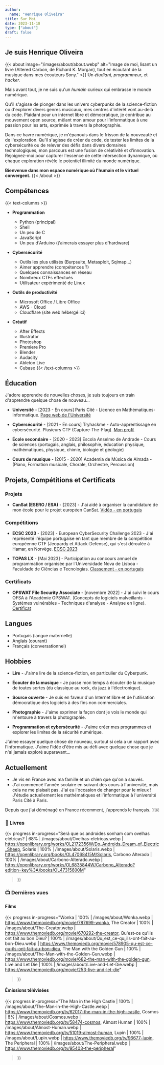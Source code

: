 ```yaml
---
author: 
  name: "Henrique Oliveira"
title: Sur Moi
date: 2023-11-18
type: ["about"]
draft: false
---
```

## Je suis Henrique Oliveira

{{< about image="/images/about/about.webp" alt="Image de moi, lisant un livre (Altered Carbon, de Richard K. Morgan), tout en écoutant de la musique dans mes écouteurs Sony." >}}
Un _étudiant_, _programmeur_, et _hacker_.

Mais avant tout, je ne suis qu'un _humain_ curieux qui embrasse le monde numérique.

Qu'il s'agisse de plonger dans les univers cyberpunks de la science-fiction ou d'explorer divers genres musicaux, mes centres d'intérêt vont au-delà du code. Plaidant pour un internet libre et démocratique, je contribue au mouvement open source, mêlant mon amour pour l'informatique à une passion pour les arts, exprimée à travers la photographie.

Dans ce havre numérique, je m'épanouis dans le frisson de la nouveauté et de l'exploration. Qu'il s'agisse de créer du code, de tester les limites de la cybersécurité ou de relever des défis dans divers domaines technologiques, mon parcours est une fusion de créativité et d'innovation. Rejoignez-moi pour capturer l'essence de cette intersection dynamique, où chaque exploration révèle le potentiel illimité du monde numérique.

**Bienvenue dans mon espace numérique où l'humain et le virtuel convergent.**
{{< /about >}}

## Compétences

{{< text-columns >}}
- **Programmation**
  - Python (principal)
  - Shell
  - Un peu de C
  - JavaScript
  - Un peu d'Arduino (j'aimerais essayer plus d'hardware)

- **Cybersécurité**
  - Outils les plus utilisés (Burpsuite, Metasploit, Sqlmap...)
  - Aimer apprendre (compétences ?)
  - Quelques connaissances en réseau
  - Nombreux CTFs effectués
  - Utilisateur expérimenté de Linux

- **Outils de productivité**
  - Microsoft Office / Libre Office
  - AWS - Cloud
  - Cloudflare (site web hébergé ici)

- **Créatif**
  - After Effects
  - Illustrator
  - Photoshop
  - Premiere Pro
  - Blender
  - Audacity
  - Ableton Live
  - Cubase
{{< /text-columns >}}

## Éducation
J'adore apprendre de nouvelles choses, je suis toujours en train d'apprendre quelque chose de nouveau...

- **Université** - \[2023 - En cours\] Paris Cité - Licence en Mathématiques-Informatique. [Page web de l'Université](https://math-info.u-paris.fr/)

- **Cybersécurité** - \[2021 - En cours\] Tryhackme - Auto-apprentissage en cybersécurité. Plusieurs CTF (Capture-The-Flag). [Mon profil](https://tryhackme.com/p/M0streng0)

- **École secondaire** - \[2020 - 2023\] Escola Anselmo de Andrade - Cours de sciences (portugais, anglais, philosophie, éducation physique, mathématiques, physique, chimie, biologie et géologie)

- **Cours de musique** - \[2015 - 2020\] Academia de Música de Almada - (Piano, Formation musicale, Chorale, Orchestre, Percussion)

## Projets, Compétitions et Certificats

### Projets
- **CanSat (ESERO / ESA)** - \[2023\] - J'ai aidé à organiser la candidature de mon école pour le projet européen CanSat. [Vidéo - en portugais](https://www.youtube.com/watch?v=ZQTJ3w4_kTc)

### Compétitions
- **ECSC 2023** - \[2023\] - European CyberSecurity Challenge 2023 - J'ai représenté l'équipe portugaise en tant que membre de la compétition européenne CTF (Jeopardy et Attack-Defense), qui s'est déroulée à Hamar, en Norvège. [ECSC 2023](https://ecsc.eu/2023-challenge)

- **TOPAS LX** - \[Mai 2023\] - Participation au concours annuel de programmation organisée par l'Universidade Nova de Lisboa - Faculdade de Ciências e Tecnologias. [Classement - en portugais](https://eventos.fct.unl.pt/topas-lx/pages/classificacao-2023)

### Certificats
- **OPSWAT File Security Associate** - \[novembre 2022\] - J'ai suivi le cours OFSA à l'Académie OPSWAT. (Concepts de logiciels malveillants - Systèmes vulnérables - Techniques d'analyse - Analyse en ligne). [Certificat](https://learn.opswatacademy.com/certificate/4pbY8cSicg)

## Langues

- Portugais (langue maternelle)
- Anglais (courant)
- Français (conversationnel)

## Hobbies

- **Lire** - J'aime lire de la science-fiction, en particulier du Cyberpunk.

- **Écouter de la musique** - Je passe mon temps à écouter de la musique de toutes sortes (du classique au rock, du jazz à l'électronique).

- **Source ouverte** - Je suis en faveur d'un Internet libre et de l'utilisation démocratique des logiciels à des fins non commerciales.

- **Photographie** - J'aime exprimer la façon dont je vois le monde qui m'entoure à travers la photographie.

- **Programmation et cybersécurité** - J'aime créer mes programmes et explorer les limites de la sécurité numérique.

J'aime essayer quelque chose de nouveau, surtout si cela a un rapport avec l'informatique. J'aime l'idée d'être mis au défi avec quelque chose que je n'ai jamais exploré auparavant...

## Actuellement 
- Je vis en France avec ma famille et un chien que qu'on a sauvés.
- J'ai commencé l'année scolaire en suivant des cours à l'université, mais cela ne me plaisait pas. J'ai eu l'occasion de changer pour le mieux ! J'étudie actuellement les mathématiques et l'informatique à l'université Paris Cité à Paris.

Depuis que j'ai déménagé en France récemment, j'apprends le français. :fr:

### :book: Livres

{{< progress
  in-progress="Será que os androides sonham com ovelhas elétricas? | 68% | /images/about/Ovelhas-eletricas.webp | https://openlibrary.org/works/OL2172356W/Do_Androids_Dream_of_Electric_Sheep, Solaris | 100% | /images/about/Solaris.webp | https://openlibrary.org/books/OL47068415M/Solaris, Carbono Alterado | 100% | /images/about/Carbono-Alterado.webp | https://openlibrary.org/works/OL6835844W/Carbono_Alterado?edition=key%3A/books/OL47315600M"
>}}

### :tv: Dernières vues

#### Films

{{< progress
  in-progress="Wonka | 100% | /images/about/Wonka.webp | https://www.themoviedb.org/movie/787699-wonka, The Creator | 100% | /images/about/The-Creator.webp | https://www.themoviedb.org/movie/670292-the-creator, Qu'est-ce qu'ils ont fait au bon Dieu? | 100% | /images/about/Qu_est_ce-qu_ils-ont-fait-au-bon-Dieu.webp | https://www.themoviedb.org/movie/578905-qu-est-ce-qu-ils-ont-fait-au-bon-dieu, The Man with the Golden Gun | 100% | /images/about/The-Man-with-the-Golden-Gun.webp | https://www.themoviedb.org/movie/682-the-man-with-the-golden-gun, Live and Let Die | 100% | /images/about/Live-and-Let-Die.webp | https://www.themoviedb.org/movie/253-live-and-let-die"
>}}

#### Émissions télévisées

{{< progress
  in-progress="The Man in the High Castle | 100% | /images/about/The-Man-in-the-High-Castle.webp | https://www.themoviedb.org/tv/62017-the-man-in-the-high-castle, Cosmos | 8% | /images/about/Cosmos.webp | https://www.themoviedb.org/tv/58474-cosmos, Almost Human | 100% | /images/about/Almost-Human.webp | https://www.themoviedb.org/tv/51019-almost-human, Lupin | 100% | /images/about/Lupin.webp | https://www.themoviedb.org/tv/96677-lupin, The Peripheral | 100% | /images/about/The-Peripheral.webp | https://www.themoviedb.org/tv/95403-the-peripheral"
>}}
